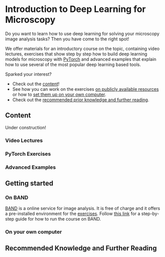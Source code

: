 # Introduction to Deep Learning for Microscopy

Do you want to learn how to use deep learning for solving your microscopy image analysis tasks?
Then you have come to the right spot!

We offer materials for an introductory course on the topic, containing video lectures, exercises that show step by step how to build deep learning models for microscopy with [PyTorch](https://pytorch.org/) and advanced examples that explain how to use several of the most popular deep learning based tools.

Sparked your interest?
- Check out the [content](#content)!
- See how you can work on the exercises [on publicly available resources](#on-band) or how to [set them up on your own computer](#on-your-own-computer).
- Check out the [recommended prior knowledge and further reading](#recommended-knowledge-and-further-reading).

## Content

Under construction!

### Video Lectures

### PyTorch Exercises

### Advanced Examples


## Getting started

### On BAND

[BAND](https://band.embl.de/#) is a online service for image analysis. It is free of charge and it offers a pre-installed environment for the [exercises](pytorch-exercises). Follow [this link](https://github.com/computational-cell-analytics/dl-for-micro/blob/main/BAND.md) for a step-by-step guide for how to run the course on BAND.

### On your own computer

<!---
If you do not have a conda installation we suggest to install [mamba](https://github.com/mamba-org/mamba) via the [mambaforge](https://github.com/conda-forge/miniforge#mambaforge) installation.

Create the conda environment from `environment-gpu.yaml`. Note: you may need to change the cuda version [here](https://github.com/computational-cell-analytics/dl-for-micro/blob/main/environment_gpu.yaml#L15).
```
$ conda env create -f environment_gpu.yaml
```
This will install the environment `dl-for-micro` with all necessary dependencies.
After setting up the environment the following should work (activate the environment first with `conda activate dl-for-micro`):
```
$ python -c "import torch_em"
$ python -c "import micro_sam"
```
Tip: use [mamba](https://github.com/mamba-org/mamba) instead of `conda` if creating the environment with `conda` takes very long.
-->

## Recommended Knowledge and Further Reading


<!---
This repository contains tutorials for deep learning applications in microscopy, with the focus on segmentation and classification tasks.
Currently, we provide notebooks that demonstrate:
- Applying pre-trained models from [bioimage.io](https://bioimage.io/).
- Training your own models for segmentation and classification tasks with the [torch_em](https://github.com/constantinpape/torch-em) library, which wraps [PyTorch](https://pytorch.org/) for deep learning applications in microscopy.

The data used here is from the publication [Microscopy-based assay for semi-quantitative detection of SARS-CoV-2 specific antibodies in human sera](https://onlinelibrary.wiley.com/doi/full/10.1002/bies.202000257), which introduces an imaging based sereological assay for Covid-19.

In the future we will also add:
- Segmentation and classification training in PyTorch.
- Using (pre-trained) [StarDist](https://github.com/stardist/stardist) models for nucleus segmentation.
- Using (pre-trained) [Cellpose](https://github.com/MouseLand/cellpose) models for cell segmentation.

**Data annotation:** a common problem when applying deep learning methods in microscopy is the lack of annotated data and the long and tedious effort to then annotate it.
For instance segmentation and tracking tasks new methods like [Segment Anything](https://segment-anything.com/) can significantly speed this up.
We are building [tools](https://github.com/computational-cell-analytics/micro-sam) around it to make data annotation much more convenient; check out the `segment-anything.ipynb` notebook for an example on how to use them for the data here. This also works on [BAND](#band).


## What do you need to know before starting?

You should be familiar with python and numpy. Experience with other libraries in the "python scientific stack" like scipy, scikit-image and scikit-learn are helpful.
In addition to these libraries we will use [napari](https://napari.org/stable/) for visualization.

There are many good tutorials for learning how to use python and its libraries online, for example:
- [The python tutorial](https://www.pythontutorial.net/) for a general introduction to python.
- [The python data science handbook](https://jakevdp.github.io/PythonDataScienceHandbook/) for scientific python libraries.


## How to get started?

First, you need to set up a conda environment with the necessary dependencies for the notebooks. See the [installation section](#installation) below for details.
Or you can use the pre-installed environment on [BAND](https://band.embl.de/#), see the [BAND section](#band) below.

Once you have the environment set-up, start with the `data_preparation.ipynb` notebook where you will get to know the data we are using and prepare it for the other tasks.
Each notebook contains a section **What's next?** at the end that tells you how to continue.
In addition there is an **Exercise** section that lists optional exercises you can do after running the tutorial to further your understanding of the lesson in the notebook.


### Installation


### BAND

-->
